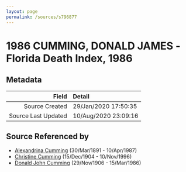 ```yaml
---
layout: page
permalink: /sources/s796877
---
```


# 1986 CUMMING, DONALD JAMES -Florida Death Index, 1986

## Metadata

Field | Detail
---:|:---
Source Created | 29/Jan/2020 17:50:35
Source Last Updated | 10/Aug/2020 23:09:16

## Source Referenced by

* [Alexandrina Cumming](../people/@57186713@-alexandrina-cumming-b1891-3-30-d1987-4-10.md) (30/Mar/1891 - 10/Apr/1987)
* [Christine Cumming](../people/@24328630@-christine-cumming-b1904-12-15-d1996-11-10.md) (15/Dec/1904 - 10/Nov/1996)
* [Donald John Cumming](../people/@22331378@-donald-john-cumming-b1906-11-29-d1986-3-15.md) (29/Nov/1906 - 15/Mar/1986)

